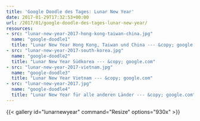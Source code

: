 ```yaml
---
title: 'Google Doodle des Tages: Lunar New Year'
date: 2017-01-29T17:32:53+00:00
url: /2017/01/google-doodle-des-tages-lunar-new-year/
resources:
- src: "lunar-new-year-2017-hong-kong-taiwan-china.jpg"
  name: "google-doodle1"
  title: "Lunar New Year Hong Kong, Taiwan und China --- &copy; google.com"
- src: "lunar-new-year-2017-south-korea.jpg"
  name: "google-doodle2"
  title: "Lunar New Year Südkorea --- &copy; google.com"
- src: "lunar-new-year-2017-vietnam.jpg"
  name: "google-doodle3"
  title: "Lunar New Year Vietnam --- &copy; google.com"
- src: "lunar-new-year-2017.jpg"
  name: "google-doodle4"
  title: "Lunar New Year für alle anderen Länder --- &copy; google.com"
---
```


{{< gallery id="lunarnewyear" command="Resize" options="930x" >}}
